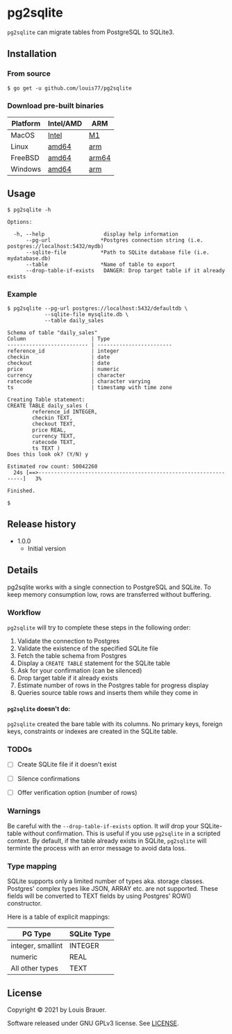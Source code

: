 # pg2sqlite

`pg2sqlite` can migrate tables from PostgreSQL to SQLite3.

## Installation

### From source

```shell
$ go get -u github.com/louis77/pg2sqlite
```

### Download pre-built binaries

| Platform | Intel/AMD | ARM |
| -------- | ----- | --- |
| MacOS | [Intel](https://pg2sqlite.surge.sh/pg2sqlite-darwin-amd64.gz) | [M1](https://pg2sqlite.surge.sh/pg2sqlite-darwin-arm64.gz) |
| Linux | [amd64](https://pg2sqlite.surge.sh/pg2sqlite-linux-amd64.gz) | [arm](https://pg2sqlite.surge.sh/pg2sqlite-linux-arm64.gz) |
| FreeBSD | [amd64](https://pg2sqlite.surge.sh/pg2sqlite-freebsd-amd64.gz) | [arm64](https://pg2sqlite.surge.sh/pg2sqlite-freebsd-arm.gz) |
| Windows | [amd64](https://pg2sqlite.surge.sh/pg2sqlite-windows-amd64.exe.zip) | [arm](https://pg2sqlite.surge.sh/pg2sqlite-windows-arm.exe.zip) |


## Usage

```shell
$ pg2sqlite -h

Options:

  -h, --help                   display help information
      --pg-url                *Postgres connection string (i.e. postgres://localhost:5432/mydb)
      --sqlite-file           *Path to SQLite database file (i.e. mydatabase.db)
      --table                 *Name of table to export
      --drop-table-if-exists   DANGER: Drop target table if it already exists
```

### Example

```shell
$ pg2sqlite --pg-url postgres://localhost:5432/defaultdb \
            --sqlite-file mysqlite.db \
            --table daily_sales

Schema of table "daily_sales"
Column                     | Type                    
-------------------------- | ------------------------
reference_id               | integer                 
checkin                    | date                    
checkout                   | date                    
price                      | numeric                 
currency                   | character               
ratecode                   | character varying       
ts                         | timestamp with time zone
             
Creating Table statement:
CREATE TABLE daily_sales (         
        reference_id INTEGER, 
        checkin TEXT, 
        checkout TEXT, 
        price REAL, 
        currency TEXT, 
        ratecode TEXT, 
        ts TEXT )
Does this look ok? (Y/N) y

Estimated row count: 50042260
  24s [==>-----------------------------------------------------------------]   3%

Finished.

$ 
```

## Release history

- 1.0.0
    - Initial version     

## Details

pg2sqlite works with a single connection to PostgreSQL and SQLite. To keep memory consumption low, rows are transferred
without buffering.

### Workflow

`pg2sqlite` will try to complete these steps in the following order:

1. Validate the connection to Postgres
2. Validate the existence of the specified SQLite file
3. Fetch the table schema from Postgres
4. Display a `CREATE TABLE` statement for the SQLite table
5. Ask for your confirmation (can be silenced)
6. Drop target table if it already exists
7. Estimate number of rows in the Postgres table for progress display
8. Queries source table rows and inserts them while they come in

#### `pg2sqlite` doesn't do:

`pg2sqlite` created the bare table with its columns.
No primary keys, foreign keys, constraints or indexes are created
in the SQLite table.


### TODOs

- [ ] Create SQLite file if it doesn't exist
- [ ] Silence confirmations
- [ ] Offer verification option (number of rows)


### Warnings

Be careful with the `--drop-table-if-exists` option. It *will* drop your SQLite-table without
confirmation. This is useful if you use `pg2sqlite` in a scripted context. By default, if 
the table already exists in SQLite, `pg2sqlite` will terminte the process with
an error message to avoid data loss.

### Type mapping

SQLite supports only a limited number of types aka. storage classes. Postgres' complex types like JSON, ARRAY etc. are
not supported. These fields will be converted to TEXT fields by using Postgres' ROW() constructor.

Here is a table of explicit mappings:

|PG Type | SQLite Type|
|--------|------------|
|integer, smallint | INTEGER |
|numeric|REAL|
|All other types|TEXT|

## License

Copyright © 2021 by Louis Brauer.

Software released under GNU GPLv3 license. See [LICENSE](./LICENSE).
